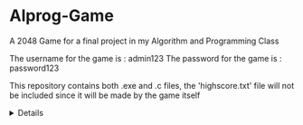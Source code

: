 # Alprog-Game
A 2048 Game for a final project in my Algorithm and Programming Class

The username for the game is : admin123
The password for the game is : password123

This repository contains both .exe and .c files, the 'highscore.txt' file will not be included since it will be made by the game itself
<details>
  Shhh! Secret Codes!  <br>
  999 : Start the game without login interface  <br>
  998 : See the leaderboard, it would display Leaderboard only if you have played the game before  <br>
  997 : Instantly see the game over, is used for testing only, I'm not joking... it would be useless for you...  <br>
</details>
